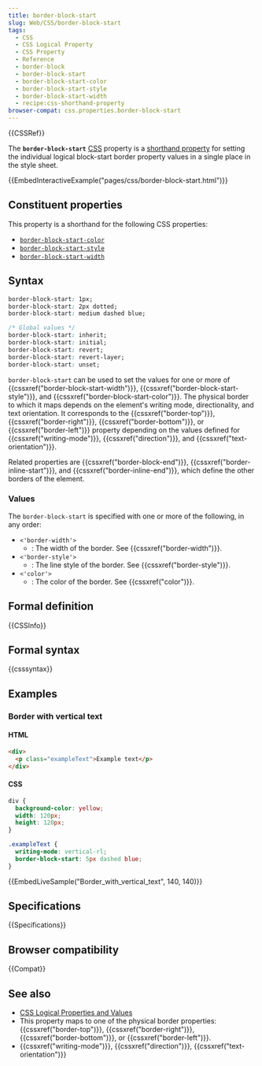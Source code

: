 ```yaml
---
title: border-block-start
slug: Web/CSS/border-block-start
tags:
  - CSS
  - CSS Logical Property
  - CSS Property
  - Reference
  - border-block
  - border-block-start
  - border-block-start-color
  - border-block-start-style
  - border-block-start-width
  - recipe:css-shorthand-property
browser-compat: css.properties.border-block-start
---
```

{{CSSRef}}

The **`border-block-start`** [CSS](/en-US/docs/Web/CSS) property is a [shorthand property](/en-US/docs/Web/CSS/Shorthand_properties) for setting the individual logical block-start border property values in a single place in the style sheet.

{{EmbedInteractiveExample("pages/css/border-block-start.html")}}

## Constituent properties

This property is a shorthand for the following CSS properties:

- [`border-block-start-color`](/en-US/docs/Web/CSS/border-block-start-color)
- [`border-block-start-style`](/en-US/docs/Web/CSS/border-block-start-style)
- [`border-block-start-width`](/en-US/docs/Web/CSS/border-block-start-width)

## Syntax

```css
border-block-start: 1px;
border-block-start: 2px dotted;
border-block-start: medium dashed blue;

/* Global values */
border-block-start: inherit;
border-block-start: initial;
border-block-start: revert;
border-block-start: revert-layer;
border-block-start: unset;
```

`border-block-start` can be used to set the values for one or more of {{cssxref("border-block-start-width")}}, {{cssxref("border-block-start-style")}}, and {{cssxref("border-block-start-color")}}. The physical border to which it maps depends on the element's writing mode, directionality, and text orientation. It corresponds to the {{cssxref("border-top")}}, {{cssxref("border-right")}}, {{cssxref("border-bottom")}}, or {{cssxref("border-left")}} property depending on the values defined for {{cssxref("writing-mode")}}, {{cssxref("direction")}}, and {{cssxref("text-orientation")}}.

Related properties are {{cssxref("border-block-end")}}, {{cssxref("border-inline-start")}}, and {{cssxref("border-inline-end")}}, which define the other borders of the element.

### Values

The `border-block-start` is specified with one or more of the following, in any order:

- `<'border-width'>`
  - : The width of the border. See {{cssxref("border-width")}}.
- `<'border-style'>`
  - : The line style of the border. See {{cssxref("border-style")}}.
- `<'color'>`
  - : The color of the border. See {{cssxref("color")}}.

## Formal definition

{{CSSInfo}}

## Formal syntax

{{csssyntax}}

## Examples

### Border with vertical text

#### HTML

```html
<div>
  <p class="exampleText">Example text</p>
</div>
```

#### CSS

```css
div {
  background-color: yellow;
  width: 120px;
  height: 120px;
}

.exampleText {
  writing-mode: vertical-rl;
  border-block-start: 5px dashed blue;
}
```

{{EmbedLiveSample("Border_with_vertical_text", 140, 140)}}

## Specifications

{{Specifications}}

## Browser compatibility

{{Compat}}

## See also

- [CSS Logical Properties and Values](/en-US/docs/Web/CSS/CSS_Logical_Properties)
- This property maps to one of the physical border properties: {{cssxref("border-top")}}, {{cssxref("border-right")}}, {{cssxref("border-bottom")}}, or {{cssxref("border-left")}}.
- {{cssxref("writing-mode")}}, {{cssxref("direction")}}, {{cssxref("text-orientation")}}
